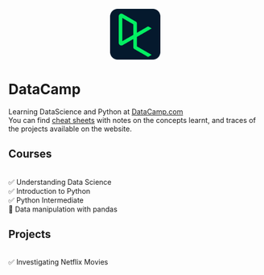 <p align="center">
<img src="/inc/datacamp.svg" width=20%>
</p>

# DataCamp
Learning DataScience and Python at [DataCamp.com](https://app.datacamp.com/)
<br>You can find [cheat sheets](cheat_sheets) with notes on the concepts learnt, and traces of the projects available on the website.

## Courses
<br>✅ Understanding Data Science 
<br>✅ Introduction to Python
<br>✅ Python Intermediate
<br>:book: Data manipulation with pandas

## Projects
<br>✅ Investigating Netflix Movies
